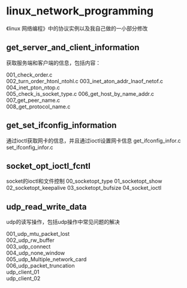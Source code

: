 # linux_network_programming
《linux 网络编程》中的协议实例以及我自己做的一小部分修改


get_server_and_client_information
----------------------------
获取服务端和客户端的信息，包括内容：

001_check_order.c  
002_turn_order_htonl_ntohl.c
003_inet_aton_addr_lnaof_netof.c     
004_inet_pton_ntop.c              
005_check_is_socket_type.c
006_get_host_by_name_addr.c  
007_get_peer_name.c     
008_get_protocol_name.c

get_set_ifconfig_information
----------------------------
通过ioctl获取网卡的信息，并且通过ioctl设置网卡信息
get_ifconfig_infor.c
set_ifconfig_infor.c

socket_opt_ioctl_fcntl  
---------------------
socket的ioctl和文件控制
00_socketopt_type
01_socketopt_show
02_socketopt_keepalive
03_socketopt_bufsize
04_socket_ioctl

udp_read_write_data
-----------------
udp的读写操作，包括udp操作中常见问题的解决

001_udp_mtu_packet_lost    
002_udp_rw_buffer    
003_udp_connect    
004_udp_none_window    
005_udp_Multiple_network_card    
006_udp_packet_truncation    
udp_client_01    
udp_client_02   


